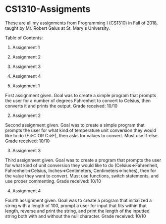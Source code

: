 # CS1310-Assigments

These are all my assignments from Programming I (CS1310) in Fall of 2018, taught by Mr. Robert Galus at St. Mary's University.

Table of Contents:
1. Assignment 1
2. Assignment 2
3. Assignment 3
4. Assignment 4


1. Assignment 1

First assignment given. Goal was to create a simple program that prompts the user for a number of degrees Fahrenheit to convert to Celsius,
then converts it and prints the output.
Grade received: 10/10

2. Assignment 2

Second assignment given. Goal was to create a simple program that prompts the user for what kind of temperature unit conversion they would
like to do (F=>C OR C=>F), then asks for values to convert. Must use if-else.
Grade received: 10/10

3. Assignment 3

Third assignment given. Goal was to create a program that prompts the user for what kind of unit conversion they would like to do 
(Celsius=>Fahrenheit, Fahrenheit=>Celsius, Inches=>Centimeters, Centimeters=>Inches), then for the value they want to convert. Must use
functions, switch statements, and use proper commenting.
Grade received: 10/10

4. Assignment 4

Fourth assignment given. Goal was to create a program that initialized a string with a length of 100, prompt a user for input that fits within that length, reverse and print the string, and print the length of the inputted string both with and without the null character.
Grade received: 10/10
